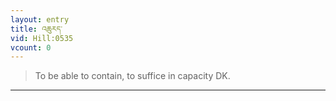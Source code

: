 ```yaml
---
layout: entry
title: འཆུརད་
vid: Hill:0535
vcount: 0
---
```

> To be able to contain, to suffice in capacity DK\.


---

